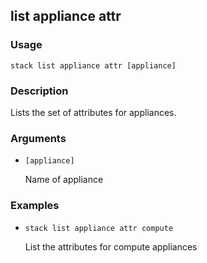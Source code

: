 ## list appliance attr

### Usage

`stack list appliance attr [appliance]`

### Description

Lists the set of attributes for appliances.

### Arguments

* `[appliance]`

   Name of appliance


### Examples

* `stack list appliance attr compute`

   List the attributes for compute appliances



